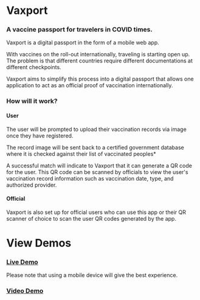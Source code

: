 # Vaxport

### A vaccine passport for travelers in COVID times.
Vaxport is a digital passport in the form of a mobile web app.

With vaccines on the roll-out internationally, traveling is starting open up. The problem is that different countries require different documentations at different checkpoints. 

Vaxport aims to simplify this process into a digital passport that allows one application to act as an official proof of vaccination internationally.

### How will it work?
#### User
The user will be prompted to upload their vaccination records via image once they have registered.

The record image will be sent back to a certified government database where it is checked against their list of vaccinated peoples*

A successful match will indicate to Vaxport that it can generate a QR code for the user. This QR code can be scanned by officials to view the user's vaccination record information such as vaccination date, type, and authorized provider.

#### Official
Vaxport is also set up for official users who can use this app or their QR scanner of choice to scan the user QR codes generated by the app. 


# View Demos

### [Live Demo](https://vaxport-app.web.app)
Please note that using a mobile device will give the best experience.

### [Video Demo](https://kevinroh.ca/works/vaxport)
